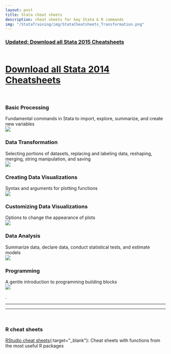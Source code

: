 ```yaml
---
layout: post
title: Stata cheat sheets
description: cheat sheets for key Stata & R commands
img: "/StataTraining/img/StataCheatsheets_Transformation.png"
---
```


<h3><a href ="/StataTraining/pdf/AllCheatSheets_Stata2015.pdf" onclick="trackOutboundLink('AllCheatSheets_Stata2015.pdf');"
download="AllCheatSheets_Stata2015.pdf">Updated: Download all Stata 2015 Cheatsheets</a>
<br>
<br></h3>

<h1><a href ="/StataTraining/pdf/AllCheatSheets.pdf" onclick="trackOutboundLink('AllCheatSheets.pdf');"
download="AllCheatSheets.pdf">Download all Stata 2014 Cheatsheets</a>
</h1>
<br>


### Basic Processing
<div class="col three caption">
Fundamental commands in Stata to import, explore, summarize, and create new variables
</div>

<div>
<a href="/StataTraining/pdf/StataCheatsheet_processing.pdf" target = "_blank" onclick="trackOutboundLink('StataCheatsheet_processing.pdf');">
<img class="col three" src="/StataTraining/img/StataCheatsheets_Processing.png"/>  
</a>
</div>




### Data Transformation
<div class="col three caption">
Selecting portions of datasets, replacing and labeling data, reshaping, merging, string manipulation, and saving
</div>

<div>
<a href="/StataTraining/pdf/StataCheatsheet_transformation.pdf" target = "_blank" onclick="trackOutboundLink('StataCheatsheet_transformation.pdf');">
<img class="col three" src="/StataTraining/img/StataCheatsheet_transformation.png"/>  
</a>
</div>



### Creating Data Visualizations
<div class="col three caption">
Syntax and arguments for plotting functions
</div>

<div>
<a href="/StataTraining/pdf/StataCheatsheet_visualization1.pdf" target = "_blank" onclick="trackOutboundLink('StataCheatsheet_visualization1.pdf');">
<img class="col three" src="/StataTraining/img/StataCheatsheets_visualization1.png"/>  
</a>
</div>




### Customizing Data Visualizations
<div class="col three caption">
Options to change the appearance of plots
</div>


<div>
<a href="/StataTraining/pdf/StataCheatsheet_visualization2.pdf" target = "_blank" onclick="trackOutboundLink('StataCheatsheet_visualization2.pdf');">
<img class="col three" src="/StataTraining/img/StataCheatsheets_visualization2.png"/>  
</a>
</div>


### Data Analysis
<div class="col three caption">
Summarize data, declare data, conduct statistical tests, and estimate models
</div>

<div>
<a href="/StataTraining/pdf/StataCheatSheet_Analysis.pdf" target = "_blank" onclick="trackOutboundLink('StataCheatSheet_Analysis.pdf');">
<img class="col three" src="/StataTraining/img/StataCheatSheet_analysis.png"/>  
</a>
</div>


### Programming
<div class="col three caption">
A gentle introduction to programming building blocks
</div>

<div>
<a href="/StataTraining/pdf/StataCheatSheet_programming_2016_June.pdf" target = "_blank" onclick="trackOutboundLink('StataCheatsheet_programming_2016_June.pdf');">
<img class="col three" src="/StataTraining/img/StataCheatsheet_programming.png"/>  
</a>
</div>


.
<hr>
<hr>
<br>

### R cheat sheets
[RStudio cheat sheets](https://www.rstudio.com/resources/cheatsheets/){:target="_blank"}: Cheat sheets with functions from the most useful R packages
